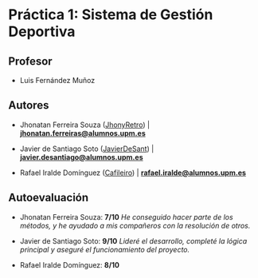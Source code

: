 # Práctica 1: Sistema de Gestión Deportiva

## Profesor

- Luis Fernández Muñoz

## Autores

- Jhonatan Ferreira Souza ([JhonyRetro](https://github.com/JhonyRetro)) | **jhonatan.ferreiras@alumnos.upm.es**

- Javier de Santiago Soto ([JavierDeSant](https://github.com/javierdesant)) | **javier.desantiago@alumnos.upm.es**

- Rafael Iralde Domínguez ([Cafileiro](https://github.com/Cafileiro)) | **rafael.iralde@alumnos.upm.es**

## Autoevaluación

- Jhonatan Ferreira Souza: **7/10** _He conseguido hacer parte de los métodos, y he ayudado a mis compañeros con la resolución de otros._

- Javier de Santiago Soto: **9/10** _Lideré el desarrollo, completé la lógica principal y aseguré el funcionamiento del proyecto._

- Rafael Iralde Domínguez: **8/10** <!-- TODO -->
